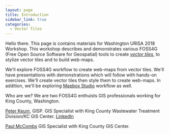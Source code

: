 ```yaml
---
layout: page
title: Introduction
sidebar_link: true
categories:
  - Vector Tiles
---
```

Hello there. This page is contains materials for Washington URISA 2018 Workshop. This workshop describes and demonstrates various FOSS4G (Free Open Source Software for Geospatial) tools to create [*vector tiles*](https://en.wikipedia.org/wiki/Vector_tiles), to stylize vector tiles and to build web-maps.

We'll explore FOSS4G workflow to create web-maps from vector tiles. We'll have presentations with demonstrations which will follow with hands-on exercises. We'll create vector tiles then style them to create web-maps. In addition, we'll be exploring [Mapbox Studio](https://www.mapbox.com/mapbox-studio/) workflow as well.

Who are we? We are two FOSS4G enthuists GIS professionals working for King County, Washington.

[Peter Keum](http://pkgeo.com/), GISP. GIS Specialist with King County Wastewater Treatment Division/KC GIS Center.
[LinkedIn](https://www.linkedin.com/in/pkgeo/)

[Paul McCombs](https://en.gravatar.com/paulmccombs) GIS Specialist with King County GIS Center.
